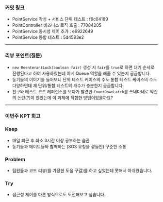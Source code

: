 ### **커밋 링크**

- PointService 작성 + 서비스 단위 테스트 : f9c04189
- PointController 비즈니스 로직 호출 : 77084205
- PointService 동시성 제어 추가 : e9922649
- PointService 통합 테스트 : 5d4593e2

---
### **리뷰 포인트(질문)**

- `new ReenterantLock(boolean fair)` 생성 시 `fair`를 `true`로 하면 대기 순서로 진행된다고 하여 사용하였는데 이게 Queue 역할을 해줄 수 있는지 궁금합니다.
- 동기들의 이야기를 들어보니 단위 테스트 케이스의 수도 통합 테스트 케이스의 수도 다양하던데 제 단위/통합 테스트의 개수가 충분한지 궁금합니다.
- 친구와 테스트 코드 레퍼런스를 보다가 발견한 `CountDownLatch`를 쓰네마네로 약간의 논란(?)이 있었는데 이 과제에 적합한 방법이었을까요?

---
### **이번주 KPT 회고**

### Keep
<!-- 유지해야 할 좋은 점 -->
- 매일 퇴근 후 최소 3시간 이상 공부하는 습관
- 동기들과 메이트들와 함께하는 (SOS 요청을 곁들인) 꾸준한 소통

### Problem
<!--개선이 필요한 점-->
- 팀원들과 코드 리뷰(를 가장한 도움 구걸)를 하고 싶었는데 못해서 아쉬웠습니다.

### Try
<!-- 새롭게 시도할 점 -->
- 접근성 제어를 다른 방식으로도 도전해보고 싶습니다.
